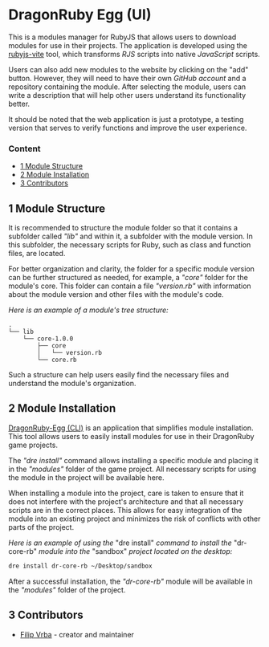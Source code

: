 # DragonRuby Egg (UI)
This is a modules manager for RubyJS that allows users to download modules for use in their projects. The application is developed using the [rubyjs-vite](https://github.com/filipvrba/ruby-js) tool, which transforms *RJS* scripts into native *JavaScript* scripts.

Users can also add new modules to the website by clicking on the "add" button. However, they will need to have their own *GitHub account* and a repository containing the module. After selecting the module, users can write a description that will help other users understand its functionality better.

It should be noted that the web application is just a prototype, a testing version that serves to verify functions and improve the user experience.

### Content
- [1 Module Structure](#1-module-structure)
- [2 Module Installation](#2-module-installation)
- [3 Contributors](#3-contributors)

## 1 Module Structure
It is recommended to structure the module folder so that it contains a subfolder called *"lib"* and within it, a subfolder with the module version. In this subfolder, the necessary scripts for Ruby, such as class and function files, are located.

For better organization and clarity, the folder for a specific module version can be further structured as needed, for example, a *"core"* folder for the module's core. This folder can contain a file *"version.rb"* with information about the module version and other files with the module's code.

*Here is an example of a module's tree structure:*
```text
.
└── lib
    └── core-1.0.0
        ├── core
        │   └── version.rb
        └── core.rb
```

Such a structure can help users easily find the necessary files and understand the module's organization.

## 2 Module Installation
[DragonRuby-Egg (CLI)](https://github.com/filipvrba/dragonruby-egg-rb) is an application that simplifies module installation. This tool allows users to easily install modules for use in their DragonRuby game projects.

The *"dre install"* command allows installing a specific module and placing it in the *"modules"* folder of the game project. All necessary scripts for using the module in the project will be available here.

When installing a module into the project, care is taken to ensure that it does not interfere with the project's architecture and that all necessary scripts are in the correct places. This allows for easy integration of the module into an existing project and minimizes the risk of conflicts with other parts of the project.

*Here is an example of using the* "dre install" *command to install the* "dr-core-rb" *module into the* "sandbox" *project located on the desktop:*
```bash
dre install dr-core-rb ~/Desktop/sandbox
```

After a successful installation, the *"dr-core-rb"* module will be available in the *"modules"* folder of the project.

## 3 Contributors
- [Filip Vrba](https://github.com/filipvrba) - creator and maintainer